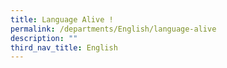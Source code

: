 ```yaml
---
title: Language Alive !
permalink: /departments/English/language-alive
description: ""
third_nav_title: English
---
```

